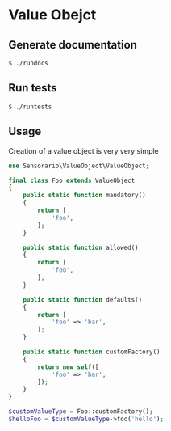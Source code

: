 # Value Obejct

## Generate documentation

    $ ./rundocs

## Run tests

    $ ./runtests

## Usage

Creation of a value object is very very simple

```php
use Sensorario\ValueObject\ValueObject;

final class Foo extends ValueObject
{
    public static function mandatory()
    {
        return [
            'foo',
        ];
    }

    public static function allowed()
    {
        return [
            'foo',
        ];
    }

    public static function defaults()
    {
        return [
            'foo' => 'bar',
        ];
    }

    public static function customFactory()
    {
        return new self([
            'foo' => 'bar',
        ]);
    }
}
```

```php
$customValueType = Foo::customFactory();
$helloFoo = $customValueType->foo('hello');
```
